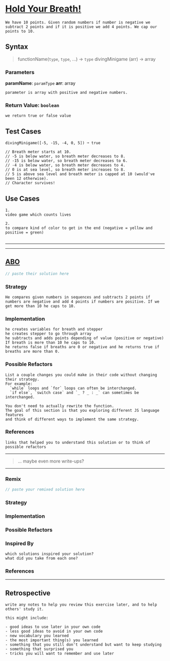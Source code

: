 # [Hold Your Breath!](https://edabit.com/challenge/KxMhoaDkyC2CiNGQx)

```
We have 10 points. Given random numbers if number is negative we subtract 2 points and if it is positive we add 4 points. We cap our points to 10.
```

## Syntax

> functionName(`type`, `type`, ...) -> `type`
> divingMinigame (arr) -> array

### Parameters

**paramName**: `paramType`
**arr**: array

```
parameter is array with positive and negative numbers.
```

### Return Value: `boolean`

```
we return true or false value
```

## Test Cases

```
divingMinigame([-5, -15, -4, 0, 5]) ➞ true

// Breath meter starts at 10.
// -5 is below water, so breath meter decreases to 8.
// -15 is below water, so breath meter decreases to 6.
// -4 is below water, so breath meter decreases to 4.
// 0 is at sea level, so breath meter increases to 8.
// 5 is above sea level and breath meter is capped at 10 (would've been 12 otherwise).
// Character survives!
```

## Use Cases

```
1.
video game which counts lives

2.
to compare kind of color to get in the end (negative = yellow and positive = green)


```

---

---

<!-- copy this section for every solution you study -->

## [ABO](https://edabit.com/challenge/KxMhoaDkyC2CiNGQx)

```js
// paste their solution here
```

### Strategy

```
He compares given numbers in sequences and subtracts 2 points if numbers are negative and add 4 points if numbers are positive. If we get more than 10 he caps to 10.

```

### Implementation

```
he creates variables for breath and stepper
he creates stepper to go through array
he subtracts and adds points depending of value (positive or negative)
If breath is more than 10 he caps to 10.
he returns false if breaths are 0 or negative and he returns true if breaths are more than 0.

```

### Possible Refactors

```
List a couple changes you could make in their code without changing their strategy.
For example:
  `while` loops and `for` loops can often be interchanged.
  `if else`, `switch case` and `_ ? _ : _` can sometimes be interchanged.

You don't need to actually rewrite the function.
The goal of this section is that you exploring different JS language features
and think of different ways to implement the same strategy.
```

### References

```
links that helped you to understand this solution or to think of possible refactors
```

---

> ... maybe even more write-ups?

---

### Remix

```js
// paste your remixed solution here
```

### Strategy

### Implementation

### Possible Refactors

### Inspired By

```
which solutions inspired your solution?
what did you take from each one?
```

### References

---

## Retrospective

```
write any notes to help you review this exercise later, and to help others' study it.

this might include:

- good ideas to use later in your own code
- less good ideas to avoid in your own code
- new vocabulary you learned
- the most important thing(s) you learned
- something that you still don't understand but want to keep studying
- something that surprised you
- tricks you will want to remember and use later
```

